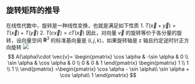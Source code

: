 ## 旋转矩阵的推导
在线性代数中，旋转是一种线性变换，也就是满足如下性质
	1. $T(\vec{x}+\vec{y}) = T(\vec{x})+T(\vec{y})$
	2. $T(c \vec{x})=cT(\vec{x})$
因此，对向量 $\vec{v}$ 的旋转等价于各分量的旋转，设向量空间 $\mathbf{R}^3$ 的标准基向量是 $(i,j,k)$，如果旋转轴是 z 轴且约定逆时针正方向旋转
![](Pasted%20image%2020231120222331.png)
$$
A(\alpha)\cdot \vec{v}=
\begin{pmatrix}
\cos \alpha & -\sin \alpha & 0  \\
\sin \alpha & \cos \alpha & 0  \\
0 & 0 & 1
\end{pmatrix}
\begin{pmatrix}
1 \\
1 \\
1 \\
\end{pmatrix}
=\begin{pmatrix}
\cos \alpha - \sin \alpha\\
\sin \alpha + \cos \alpha\\
1
\end{pmatrix}
$$
